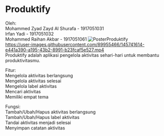 # Produktify
Oleh:  
Mohammed Zyad Zayd Al Shurafa - 1917051031  
Irfan Yadi - 1917051032  
Mohammed Raihan Akbar - 1917051061
![PosterProduktify](https://user-images.githubusercontent.com/89955466/145740895-93a52e68-96d9-4344-a6e8-4221a3b1b96c.png)  
https://user-images.githubusercontent.com/89955466/145741614-e441a390-a195-43b2-8991-b23fcaf5e527.mp4  
Produktify adalah aplikasi pengelola aktivitas sehari-hari untuk membantu produktivitasmu.  
  
Fitur:  
Mengelola aktivitas berlangsung  
Mengelola aktivitas selesai  
Mengelola label aktivitas  
Mencari aktivitas  
Memiliki empat tema  
  
Fungsi:  
Tambah/Ubah/Hapus aktivitas berlangsung  
Tambah/Ubah/Hapus label aktivitas  
Tandai aktivitas menjadi selesai  
Menyimpan catatan aktivitas  
